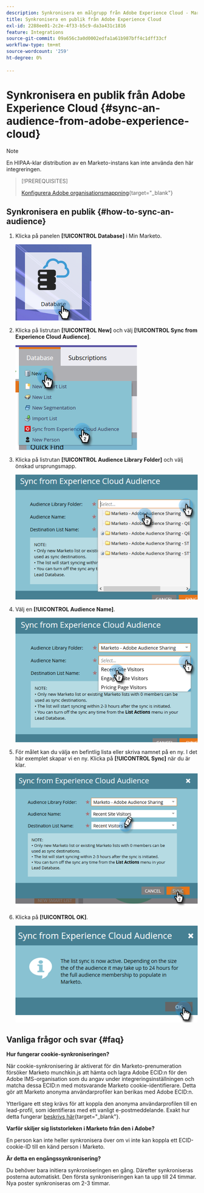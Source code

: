 ```yaml
---
description: Synkronisera en målgrupp från Adobe Experience Cloud - Marketo Docs - Produktdokumentation
title: Synkronisera en publik från Adobe Experience Cloud
exl-id: 2288ee01-2c2e-4f33-b5c9-da3a431c1816
feature: Integrations
source-git-commit: 09a656c3a0d0002edfa1a61b987bff4c1dff33cf
workflow-type: tm+mt
source-wordcount: '259'
ht-degree: 0%

---
```


# Synkronisera en publik från Adobe Experience Cloud {#sync-an-audience-from-adobe-experience-cloud}

>[!NOTE]
>
>En HIPAA-klar distribution av en Marketo-instans kan inte använda den här integreringen.

>[!PREREQUISITES]
>
>[Konfigurera Adobe organisationsmappning](/help/marketo/product-docs/adobe-experience-cloud-integrations/set-up-adobe-organization-mapping.md){target="_blank"}

## Synkronisera en publik {#how-to-sync-an-audience}

1. Klicka på panelen **[!UICONTROL Database]** i Min Marketo.

   ![](assets/sync-an-audience-from-adobe-experience-cloud-1.png)

1. Klicka på listrutan **[!UICONTROL New]** och välj **[!UICONTROL Sync from Experience Cloud Audience]**.

   ![](assets/sync-an-audience-from-adobe-experience-cloud-2.png)

1. Klicka på listrutan **[!UICONTROL Audience Library Folder]** och välj önskad ursprungsmapp.

   ![](assets/sync-an-audience-from-adobe-experience-cloud-3.png)

1. Välj en **[!UICONTROL Audience Name]**.

   ![](assets/sync-an-audience-from-adobe-experience-cloud-4.png)

1. För målet kan du välja en befintlig lista eller skriva namnet på en ny. I det här exemplet skapar vi en ny. Klicka på **[!UICONTROL Sync]** när du är klar.

   ![](assets/sync-an-audience-from-adobe-experience-cloud-5.png)

1. Klicka på **[!UICONTROL OK]**.

   ![](assets/sync-an-audience-from-adobe-experience-cloud-6.png)

## Vanliga frågor och svar {#faq}

**Hur fungerar cookie-synkroniseringen?**

När cookie-synkronisering är aktiverat för din Marketo-prenumeration försöker Marketo munchkin.js att hämta och lagra Adobe ECID:n för den Adobe IMS-organisation som du angav under integreringsinställningen och matcha dessa ECID:n med motsvarande Marketo cookie-identifierare. Detta gör att Marketo anonyma användarprofiler kan berikas med Adobe ECID:n.

Ytterligare ett steg krävs för att koppla den anonyma användarprofilen till en lead-profil, som identifieras med ett vanligt e-postmeddelande. Exakt hur detta fungerar [&#x200B; beskrivs här](/help/marketo/product-docs/reporting/basic-reporting/report-activity/tracking-anonymous-activity-and-people.md){target="_blank"}.

**Varför skiljer sig liststorleken i Marketo från den i Adobe?**

En person kan inte heller synkronisera över om vi inte kan koppla ett ECID-cookie-ID till en känd person i Marketo.

**Är detta en engångssynkronisering?**

Du behöver bara initiera synkroniseringen en gång. Därefter synkroniseras posterna automatiskt. Den första synkroniseringen kan ta upp till 24 timmar. Nya poster synkroniseras om 2-3 timmar.
